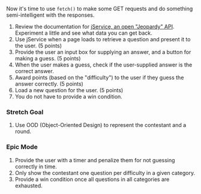 Now it's time to use `fetch()` to make some GET requests and do something semi-intelligent with the responses. 

1. Review the documentation for [jService, an open "Jeopardy" API](http://jservice.io/). Experiment a little and see what data you can get back.
2. Use jService when a page loads to retrieve a question and present it to the user. (5 points)
3. Provide the user an input box for supplying an answer, and a button for making a guess. (5 points)
4. When the user makes a guess, check if the user-supplied answer is the correct answer.
5. Award points (based on the "difficulty") to the user if they guess the answer correctly. (5 points)
6. Load a new question for the user. (5 points)
7. You do not have to provide a win condition.

### Stretch Goal
1. Use OOD (Object-Oriented Design) to represent the contestant and a round.

### Epic Mode
1. Provide the user with a timer and penalize them for not guessing correctly in time.
2. Only show the contestant one question per difficulty in a given category.
3. Provide a win condition once all questions in all categories are exhausted.